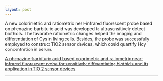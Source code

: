 ```yaml
---
layout: post
---
```


A new colorimetric and ratiometric near-infrared fluorescent probe based on phenazine-barbituric acid was developed to ultrasensitively detect biothiols. The favorable ratiometric changes helped the imaging and differentiation of Cys in living cells. Besides, the probe was successfully employed to construct TiO2 sensor devices, which could quantify Hcy concentration in serum. 

[A phenazine-barbituric acid based colorimetric and ratiometric near-infrared fluorescent probe for sensitively differentiating biothiols and its application in TiO 2 sensor devices](https://pubs.rsc.org/en/content/articlehtml/1992/cc/c7cc01925d)

---

<script type='text/javascript' id='clustrmaps' src='//cdn.clustrmaps.com/map_v2.js?cl=cbcbcb&w=268&t=tt&d=MAs0QTlRUngeLRoPk-c5MKwTtKaP-IeuhAwT2qpl74o&cmo=5fa08c&cmn=5fa08c'></script>
